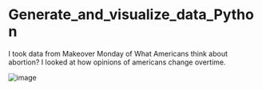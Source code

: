 # Generate_and_visualize_data_Python

I took data from Makeover Monday of What Americans think about abortion? I looked at how opinions of americans change overtime.


![image](https://user-images.githubusercontent.com/55922514/136735882-d67cb232-f9ec-490b-9768-3b6a56d7a81b.png)
